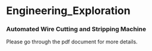 # Engineering_Exploration
### Automated Wire Cutting and Stripping Machine
Please go through the pdf document for more details.

